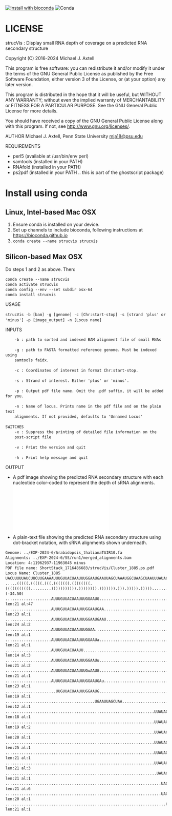 [![install with bioconda](https://img.shields.io/badge/install%20with-bioconda-brightgreen.svg?style=flat)](http://bioconda.github.io/recipes/strucvis/README.html) ![Conda](https://img.shields.io/conda/dn/bioconda/strucvis)

# LICENSE
strucVis : Display small RNA depth of coverage on a predicted RNA
    secondary structure

Copyright (C) 2016-2024 Michael J. Axtell

This program is free software: you can redistribute it and/or modify it
    under the terms of the GNU General Public License as published by the
    Free Software Foundation, either version 3 of the License, or (at your
    option) any later version.

This program is distributed in the hope that it will be useful,
        but WITHOUT ANY WARRANTY; without even the implied warranty of
        MERCHANTABILITY or FITNESS FOR A PARTICULAR PURPOSE.  See the
        GNU General Public License for more details.

You should have received a copy of the GNU General Public License
        along with this program.  If not, see <http://www.gnu.org/licenses/>.

AUTHOR
    Michael J. Axtell, Penn State University mja18@psu.edu

REQUIREMENTS
- perl5 (available at /usr/bin/env perl)
- samtools (installed in your PATH)
- RNAfold (installed in your PATH)
- ps2pdf (installed in your PATH .. this is part of the ghostscript package)

# Install using conda

## Linux, Intel-based Mac OSX
1. Ensure conda is installed on your device.
2. Set up channels to include bioconda, following instructions at <https://bioconda.github.io>
3. `conda create --name strucvis strucvis`

## Silicon-based Max OSX
Do steps 1 and 2 as above. Then:
```
conda create --name strucvis
conda activate strucvis
conda config --env --set subdir osx-64
conda install strucvis
```

USAGE

`strucVis -b [bam] -g [genome] -c [Chr:start-stop] -s [strand 'plus' or 'minus'] -p [image_output] -n [Locus name]`

INPUTS
```
    -b : path to sorted and indexed BAM alignment file of small RNAs

    -g : path to FASTA formatted reference genome. Must be indexed using
    samtools faidx.

    -c : Coordinates of interest in format Chr:start-stop.

    -s : Strand of interest. Either 'plus' or 'minus'.

    -p : Output pdf file name. Omit the .pdf suffix, it will be added for you.

    -n : Name of locus. Prints name in the pdf file and on the plain text
    alignments. If not provided, defaults to 'Unnamed Locus'

SWITCHES
    -x : Suppress the printing of detailed file information on the
    post-script file

    -v : Print the version and quit

    -h : Print help message and quit
```

OUTPUT

- A pdf image showing the predicted RNA secondary structure with each nucleotide color-coded to represent the depth of sRNA alignments. ![strucVis_image](./Cluster_1885.ps.pdf)
- A plain-text file showing the predicted RNA secondary structure using dot-bracket notation, with sRNA alignments shown underneath.

```
Genome: ../EXP-2024-6/Arabidopsis_thalianaTAIR10.fa
Alignments: ../EXP-2024-6/SS/run1/merged_alignments.bam
Location: 4:11962937-11963045 minus
PDF file name: ShortStack_1716486683/strucVis/Cluster_1885.ps.pdf
Locus Name: Cluster_1885
UACUUUUUAUCUUCUUGAAAAUUUGUUACUAAUUUGGAAUGAAUUAGCUAAAUGGCUAAGCUAAUUUAUACCAAAUUAAUAGCAAAGUUUGAAGAACAUGAACAAUGUA
.....(((((.(((((.(((.(((((((.((((((((.(((((((((((.........))))))))))).)))))))).))))))).))).))))).)))))....... (-34.50)
....................AUUUGUUACUAAUUUGGAAUG.................................................................... len:21 al:47
....................AUUUGUUACUAAUUUGGAAUGAA.................................................................. len:23 al:1
....................AUUUGUUACUAAUUUGGAAUGAAU................................................................. len:24 al:2
....................AUUUGUUACUAAUUUGGAA...................................................................... len:19 al:1
....................AUUUGUUACUAAUUUGGAAUa.................................................................... len:21 al:1
....................AUUUGUUACUAAUU........................................................................... len:14 al:3
....................AUUUGUUACUAAUUUGGAAUu.................................................................... len:21 al:2
....................AUUUGUUACUAAUUUGuAAUG.................................................................... len:21 al:1
....................AUUUGUUACUAAUUUGGAAUGAu.................................................................. len:23 al:1
......................UUGUUACUAAUUUGGAAUG.................................................................... len:19 al:1
.......................................UGAAUUAGCUAA.......................................................... len:12 al:1
.................................................................UUAUACCAAAUUAAUAGC.......................... len:18 al:1
.................................................................UUAUACCAAAUUAAUAGCu......................... len:19 al:2
.................................................................UUAUACCAAAUUAAUAGCAu........................ len:20 al:1
.................................................................UUAUACCAAAUUAAUAGCAAAaUUU................... len:25 al:1
.................................................................UUAUACCAAAUUAAUAGCAAu....................... len:21 al:1
.................................................................UUAUACCAAAUUAAUAGCAAA....................... len:21 al:3
..................................................................UAUACCAAAUUAAUAGCAAAG...................... len:21 al:1
....................................................................UACCAAAUUAAUAGCAAAGUU.................... len:21 al:6
....................................................................UACCAAAUUAAUAGCAAAGU..................... len:20 al:1
......................................................................CCAAAUUAAUAGCAAAGUUUG.................. len:21 al:1
```



